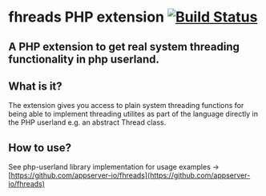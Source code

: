 # fhreads PHP extension [![Build Status](https://travis-ci.org/appserver-io-php/fhreads.svg?branch=master)](https://travis-ci.org/appserver-io-php/fhreads)
## A PHP extension to get real system threading functionality in php userland.

## What is it?

The extension gives you access to plain system threading functions for being able to implement threading utilites as part of the language directly in the PHP userland e.g. an abstract Thread class.

## How to use?

See php-userland library implementation for usage examples -> 
[https://github.com/appserver-io/fhreads](https://github.com/appserver-io/fhreads)

